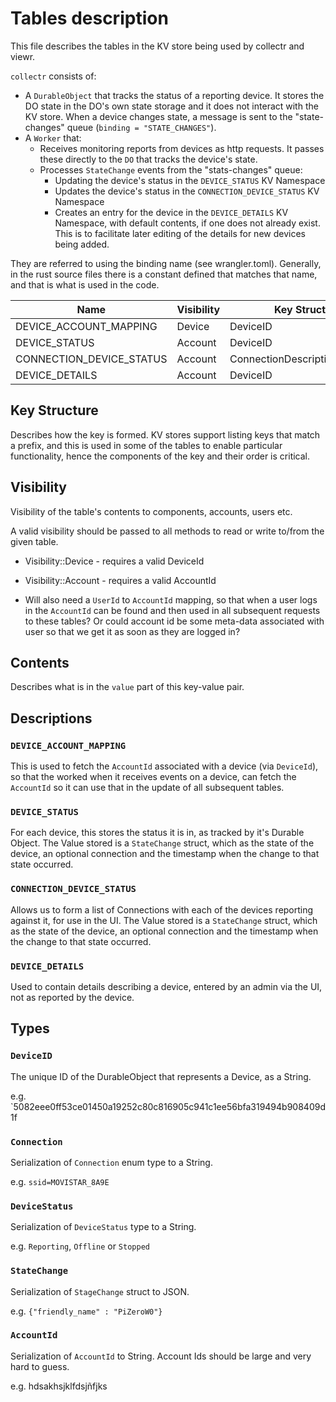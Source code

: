 # Tables description
This file describes the tables in the KV store being used by collectr and viewr.

`collectr` consists of:
- A `DurableObject` that tracks the status of a reporting device. It stores the DO state in the DO's own state
storage and it does not interact with the KV store. When a device changes state, a message is sent to the
"state-changes" queue (`binding = "STATE_CHANGES"`). 
- A `Worker` that:
  - Receives monitoring reports from devices as http requests. It passes these directly to the `DO`
that tracks the device's state.
  - Processes `StateChange` events from the "stats-changes" queue:
    - Updating the device's status in the `DEVICE_STATUS` KV Namespace
    - Updates the device's status in the `CONNECTION_DEVICE_STATUS` KV Namespace
    - Creates an entry for the device in the `DEVICE_DETAILS` KV Namespace, with default contents, if one does not 
      already exist. This is to facilitate later editing of the details for new devices being added.

They are referred to using the binding name (see wrangler.toml). Generally, in the rust source
files there is a constant defined that matches that name, and that is what is used in the code.

| Name                         | Visibility | Key Structure                   | Contents            |
|------------------------------|------------|---------------------------------|---------------------|
| DEVICE_ACCOUNT_MAPPING       | Device     | DeviceID                        | AccountId           |
| DEVICE_STATUS                | Account    | DeviceID                        | StateChange         |
| CONNECTION_DEVICE_STATUS     | Account    | ConnectionDescription::DeviceID | StateChange         |
| DEVICE_DETAILS               | Account    | DeviceID                        | DeviceDetails       |

## Key Structure
Describes how the key is formed. KV stores support listing keys that match a prefix, and this is used in some
of the tables to enable particular functionality, hence the components of the key and their order is critical.

## Visibility
Visibility of the table's contents to components, accounts, users etc. 

A valid visibility should be passed to all methods to read or write to/from the given table.
- Visibility::Device - requires a valid DeviceId
- Visibility::Account - requires a valid AccountId

- Will also need a `UserId` to `AccountId` mapping, so that when a user logs in the `AccountId` can be found and then 
used in all subsequent requests to these tables? Or could account id be some meta-data associated with user so that
we get it as soon as they are logged in?

## Contents 
Describes what is in the `value` part of this key-value pair.

## Descriptions
### `DEVICE_ACCOUNT_MAPPING`
This is used to fetch the `AccountId` associated with a device (via `DeviceId`), so that the worked when it
receives events on a device, can fetch the `AccountId` so it can use that in the update of all subsequent
tables.

### `DEVICE_STATUS`
For each device, this stores the status it is in, as tracked by it's Durable Object.
The Value stored is a `StateChange` struct, which as the state of the device, an optional connection and the
timestamp when the change to that state occurred.

### `CONNECTION_DEVICE_STATUS`
Allows us to form a list of Connections with each of the devices reporting against it, for use in the UI.
The Value stored is a `StateChange` struct, which as the state of the device, an optional connection and the
timestamp when the change to that state occurred.

### `DEVICE_DETAILS`
Used to contain details describing a device, entered by an admin via the UI, not as reported by the device.

## Types 
### `DeviceID`
The unique ID of the DurableObject that represents a Device, as a String.

e.g. `5082eee0ff53ce01450a19252c80c816905c941c1ee56bfa319494b908409d1f

### `Connection`
Serialization of `Connection` enum type to a String.

e.g. `ssid=MOVISTAR_8A9E`

### `DeviceStatus`
Serialization of `DeviceStatus` type to a String.

e.g. `Reporting`, `Offline` or `Stopped`

### `StateChange`
Serialization of `StageChange` struct to JSON.

e.g. `{"friendly_name" : "PiZeroW0"}`

### `AccountId`
Serialization of `AccountId` to String. Account Ids should be large and very hard to guess.

e.g. hdsakhsjklfdsjñfjks